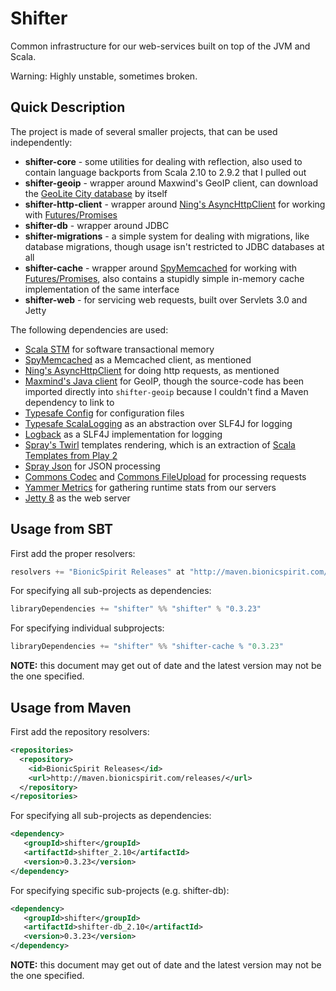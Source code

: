 # Shifter


Common infrastructure for our web-services built on top of the JVM and
Scala.

Warning: Highly unstable, sometimes broken.

## Quick Description

The project is made of several smaller projects, that can be used independently:

* **shifter-core** - some utilities for dealing with reflection, also
  used to contain language backports from Scala 2.10 to 2.9.2 that I
  pulled out  
* **shifter-geoip** - wrapper around Maxwind's GeoIP client, can
  download the
  [GeoLite City database](http://dev.maxmind.com/geoip/geolite) by
  itself  
* **shifter-http-client** - wrapper around
  [Ning's AsyncHttpClient](https://github.com/AsyncHttpClient/async-http-client)
  for working with
  [Futures/Promises](http://docs.scala-lang.org/sips/pending/futures-promises.html)
* **shifter-db** - wrapper around JDBC
* **shifter-migrations** - a simple system for dealing with
  migrations, like database migrations, though usage isn't
  restricted to JDBC databases at all
* **shifter-cache** - wrapper around
  [SpyMemcached](http://code.google.com/p/spymemcached/) for working
  with
  [Futures/Promises](http://docs.scala-lang.org/sips/pending/futures-promises.html),
  also contains a stupidly simple in-memory cache implementation of
  the same interface  
* **shifter-web** - for servicing web requests, built over Servlets 3.0 and Jetty

The following dependencies are used:

* [Scala STM](http://nbronson.github.com/scala-stm/) for software transactional memory 
* [SpyMemcached](http://code.google.com/p/spymemcached/) as a Memcached client, as mentioned
* [Ning's AsyncHttpClient](https://github.com/AsyncHttpClient/async-http-client) for doing http requests, as mentioned
* [Maxmind's Java client](https://github.com/maxmind/geoip-api-java)
  for GeoIP, though the source-code has been imported directly into
  `shifter-geoip` because I couldn't find a Maven dependency to link to
* [Typesafe Config](https://github.com/typesafehub/config) for configuration files
* [Typesafe ScalaLogging](https://github.com/typesafehub/scalalogging) as an abstraction over SLF4J for logging
* [Logback](logback.qos.ch) as a SLF4J implementation for logging
* [Spray's Twirl](https://github.com/spray/twirl) templates rendering,
  which is an extraction of
  [Scala Templates from Play 2](http://www.playframework.org/documentation/2.0/ScalaTemplates)
* [Spray Json](https://github.com/spray/spray-json) for JSON processing
* [Commons Codec](http://commons.apache.org/proper/commons-codec/) and
  [Commons FileUpload](http://commons.apache.org/proper/commons-fileupload/)
  for processing requests
* [Yammer Metrics](http://metrics.codahale.com/) for gathering runtime stats from our servers
* [Jetty 8](http://jetty.codehaus.org/jetty/) as the web server

## Usage from SBT

First add the proper resolvers:

```scala
resolvers += "BionicSpirit Releases" at "http://maven.bionicspirit.com/"
```

For specifying all sub-projects as dependencies:

```scala
libraryDependencies += "shifter" %% "shifter" % "0.3.23"
```

For specifying individual subprojects:

```scala
libraryDependencies += "shifter" %% "shifter-cache % "0.3.23"
```

**NOTE:** this document may get out of date and the latest version may not
be the one specified.

## Usage from Maven

First add the repository resolvers:

```xml
<repositories>
  <repository>
    <id>BionicSpirit Releases</id>
    <url>http://maven.bionicspirit.com/releases/</url>
  </repository>
</repositories>
```

For specifying all sub-projects as dependencies:

```xml
<dependency>
   <groupId>shifter</groupId>
   <artifactId>shifter_2.10</artifactId>
   <version>0.3.23</version>
</dependency>
```

For specifying specific sub-projects (e.g. shifter-db):

```xml
<dependency>
   <groupId>shifter</groupId>
   <artifactId>shifter-db_2.10</artifactId>
   <version>0.3.23</version>
</dependency>
```

**NOTE:** this document may get out of date and the latest version may not
be the one specified.
